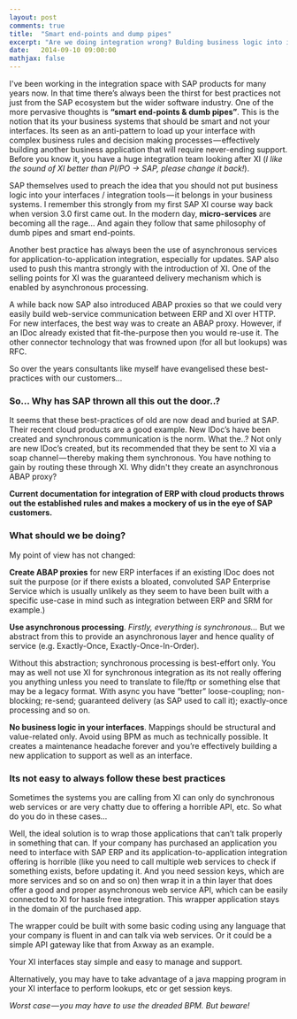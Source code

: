 ```yaml
---
layout: post
comments: true
title:  "Smart end-points and dump pipes"
excerpt: "Are we doing integration wrong? Bulding business logic into interfaces and creating dependencies on bigger and bigger integration teams."
date:   2014-09-10 09:00:00
mathjax: false
---
```


I've been working in the integration space with SAP products for many years now. In that time there’s always been the thirst for best practices not just from the SAP ecosystem but the wider software industry.
One of the more pervasive thoughts is __“smart end-points & dumb pipes”__. This is the notion that its your business systems that should be smart and not your interfaces. Its seen as an anti-pattern to load up your interface with complex business rules and decision making processes — effectively building another business application that will require never-ending support. Before you know it, you have a huge integration team looking after XI (_I like the sound of XI better than PI/PO -> SAP, please change it back!_).

SAP themselves used to preach the idea that you should not put business logic into your interfaces / integration tools — it belongs in your business systems. I remember this strongly from my first SAP XI course way back when version 3.0 first came out.
In the modern day, __micro-services__ are becoming all the rage… And again they follow that same philosophy of dumb pipes and smart end-points.

Another best practice has always been the use of asynchronous services for application-to-application integration, especially for updates. SAP also used to push this mantra strongly with the introduction of XI.
One of the selling points for XI was the guaranteed delivery mechanism which is enabled by asynchronous processing.

A while back now SAP also introduced ABAP proxies so that we could very easily build web-service communication between ERP and XI over HTTP. For new interfaces, the best way was to create an ABAP proxy. However, if an IDoc already existed that fit-the-purpose then you would re-use it. The other connector technology that was frowned upon (for all but lookups) was RFC.

So over the years consultants like myself have evangelised these best-practices with our customers…

### So… Why has SAP thrown all this out the door..?
It seems that these best-practices of old are now dead and buried at SAP. Their recent cloud products are a good example. New IDoc’s have been created and synchronous communication is the norm. What the..? Not only are new IDoc’s created, but its recommended that they be sent to XI via a soap channel — thereby making them synchronous. You have nothing to gain by routing these through XI. Why didn't they create an asynchronous ABAP proxy?

__Current documentation for integration of ERP with cloud products throws out the established rules and makes a mockery of us in the eye of SAP customers.__

### What should we be doing?
My point of view has not changed:

__Create ABAP proxies__ for new ERP interfaces if an existing IDoc does not suit the purpose (or if there exists a bloated, convoluted SAP Enterprise Service which is usually unlikely as they seem to have been built with a specific use-case in mind such as integration between ERP and SRM for example.)

__Use asynchronous processing__. _Firstly, everything is synchronous…_ But we abstract from this to provide an asynchronous layer and hence quality of service (e.g. Exactly-Once, Exactly-Once-In-Order).

Without this abstraction; synchronous processing is best-effort only. You may as well not use XI for synchronous integration as its not really offering you anything unless you need to translate to file/ftp or something else that may be a legacy format. With async you have “better” loose-coupling; non-blocking; re-send; guaranteed delivery (as SAP used to call it); exactly-once processing and so on.

__No business logic in your interfaces__. Mappings should be structural and value-related only. Avoid using BPM as much as technically possible. It creates a maintenance headache forever and you’re effectively building a new application to support as well as an interface.

### Its not easy to always follow these best practices
Sometimes the systems you are calling from XI can only do synchronous web services or are very chatty due to offering a horrible API, etc. So what do you do in these cases…

Well, the ideal solution is to wrap those applications that can’t talk properly in something that can. If your company has purchased an application you need to interface with SAP ERP and its application-to-application integration offering is horrible (like you need to call multiple web services to check if something exists, before updating it. And you need session keys, which are more services and so on and so on) then wrap it in a thin layer that does offer a good and proper asynchronous web service API, which can be easily connected to XI for hassle free integration. This wrapper application stays in the domain of the purchased app.

The wrapper could be built with some basic coding using any language that your company is fluent in and can talk via web services. Or it could be a simple API gateway like that from Axway as an example.

Your XI interfaces stay simple and easy to manage and support.

Alternatively, you may have to take advantage of a java mapping program in your XI interface to perform lookups, etc or get session keys.

_Worst case — you may have to use the dreaded BPM. But beware!_
